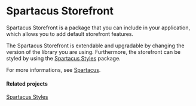 # Spartacus Storefront

Spartacus Storefront is a package that you can include in your application, which allows you to add default storefront features.

The Spartacus Storefront is extendable and upgradable by changing the version of the library you are using. Furthermore, the storefront can be styled by using the [Spartacus Styles](https://www.npmjs.com/package/@spartacus/styles) package.

For more informations, see [Spartacus](https://github.com/SAP/spartacus).

#### Related projects

[Spartacus Styles](https://www.npmjs.com/package/@spartacus/styles)